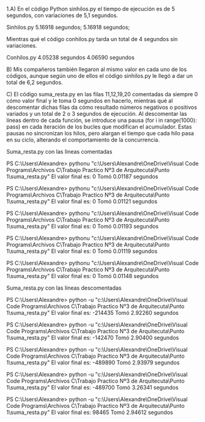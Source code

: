 1.A) En el código Python sinhilos.py el tiempo de ejecución es de 5 segundos, con variaciones de 5,1 segundos.

Sinhilos.py
5.16918 segundos;
5.16918 segundos;

Mientras qué el código conhilos.py tarda un total de 4 segundos sin variaciones.

Conhilos.py
4.05238 segundos
4.06590 segundos

B) Mis compañeros también llegaron al mismo valor en cada uno de los códigos, aunque según uno de ellos el código sinhilos.py le llegó a dar un total de 6,2 segundos.

C) El código suma_resta.py en las filas 11,12,19,20 comentadas da siempre 0 cómo valor final y le toma 0 segundos en hacerlo, 
mientras qué al descomentar dichas filas da cómo resultado números negativos o positivos variados y un total de 2 o 3 segundos de ejecución.
Al descomentar las líneas dentro de cada función, se introduce una pausa (for i in range(1000): pass) en cada iteración de los bucles que modifican el acumulador. 
Estas pausas no sincronizan los hilos, pero alargan el tiempo que cada hilo pasa en su ciclo, alterando el comportamiento de la concurrencia.

Suma_resta.py con las lineas comentadas

PS C:\Users\Alexandre> pythonu "c:\Users\Alexandre\OneDrive\Visual Code Programs\Archivos C\Trabajo Practico Nº3 de Arquitecuta\Punto 1\suma_resta.py"
El valor final es: 0
Tomó 0.01187 segundos

PS C:\Users\Alexandre> pythonu "c:\Users\Alexandre\OneDrive\Visual Code Programs\Archivos C\Trabajo Practico Nº3 de Arquitecuta\Punto 1\suma_resta.py"
El valor final es: 0 
Tomό 0.01121 segundos

PS C:\Users\Alexandre> pythonu "c:\Users\Alexandre\OneDrive\Visual Code Programs\Archivos C\Trabajo Practico Nº3 de Arquitecuta\Punto 1\suma_resta.py"
El valor final es: 0
Tomó 0.01193 segundos

PS C:\Users\Alexandre> pythonu "c:\Users\Alexandre\OneDrive\Visual Code Programs\Archivos C\Trabajo Practico Nº3 de Arquitecuta\Punto 1\suma_resta.py"
El valor final es: 0 
Tomό 0.01119 segundos

PS C:\Users\Alexandre> pythonu "c:\Users\Alexandre\OneDrive\Visual Code Programs\Archivos C\Trabajo Practico Nº3 de Arquitecuta\Punto 1\suma_resta.py"
El valor final es: 0
Tomó 0.01148 segundos

Suma_resta.py con las lineas descomentadas

PS C:\Users\Alexandre> python -u "c:\Users\Alexandre\OneDrive\Visual Code Programs\Archivos C\Trabajo Practico N°3 de Arquitecuta\Punto 1\suma_resta.py"
El valor final es: -214435
Tomó 2.92260 segundos

PS C:\Users\Alexandre> python -u "c:\Users\Alexandre\OneDrive\Visual Code Programs\Archivos C\Trabajo Practico N°3 de Arquitecuta\Punto 1\suma_resta.py"
El valor final es: -142470
Tomó 2.90400 segundos

PS C:\Users\Alexandre> python -u "c:\Users\Alexandre\OneDrive\Visual Code Programs\Archivos C\Trabajo Practico Nº3 de Arquitecuta\Punto 1\suma_resta.py"
El valor final es: -489890
Tomó 2.93979 segundos

PS C:\Users\Alexandre> python -u "c:\Users\Alexandre\OneDrive\Visual Code Programs\Archivos C\Trabajo Practico Nº3 de Arquitecuta\Punto 1\suma_resta.py"
El valor final es: -489700
Tomó 3.26341 segundos

PS C:\Users\Alexandre> python -u "c:\Users\Alexandre\OneDrive\Visual Code Programs\Archivos C\Trabajo Practico Nº3 de Arquitecuta\Punto 1\suma_resta.py"
El valor final es: 98465
Tomó 2.94612 segundos
